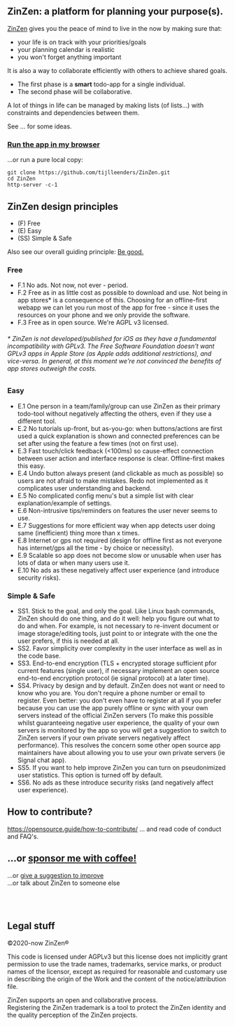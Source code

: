 ## ZinZen: a platform for planning your purpose(s).

[ZinZen](https://ZinZen.me) gives you the peace of mind to live in the now by making sure that:
* your life is on track with your priorities/goals
* your planning calendar is realistic
* you won't forget anything important

It is also a way to collaborate efficiently with others to achieve shared goals.

* The first phase is a **smart** todo-app for a single individual.
* The second phase will be collaborative.

A lot of things in life can be managed by making lists (of lists...) with constraints and dependencies between them.

See ... for some ideas.

### [Run the app in my browser](https://ZinZen.me) 
...or run a pure local copy:
```
git clone https://github.com/tijlleenders/ZinZen.git
cd ZinZen
http-server -c-1
```

## ZinZen design principles
* (F) Free
* (E) Easy
* (SS) Simple & Safe

Also see our overall guiding principle: [Be good.](https://blog.zinzen.me/2021/11/12/Our-guiding-principle.html)

### Free
* F.1 No ads. Not now, not ever - period.
* F.2 Free as in as little cost as possible to download and use. Not being in app stores* is a consequence of this. Choosing for an offline-first webapp we can let you run most of the app for free - since it uses the resources on your phone and we only provide the software.
* F.3 Free as in open source. We're AGPL v3 licensed.
###### \* ZinZen is not developed/published for iOS as they have a fundamental incompatibility with GPLv3. The Free Software Foundation doesn't want GPLv3 apps in Apple Store (as Apple adds additional restrictions), and vice-versa. In general, at this moment we're not convinced the benefits of app stores outweigh the costs.

### Easy 
* E.1 One person in a team/family/group can use ZinZen as their primary todo-tool without negatively affecting the others, even if they use a different tool. 
* E.2 No tutorials up-front, but as-you-go: when buttons/actions are first used a quick explanation is shown and connected preferences can be set after using the feature a few times (not on first use). 
* E.3 Fast touch/click feedback (<100ms) so cause-effect connection between user action and interface response is clear. Offline-first makes this easy.
* E.4 Undo button always present (and clickable as much as possible) so users are not afraid to make mistakes. Redo not implemented as it complicates user understanding and backend. 
* E.5 No complicated config menu's but a simple list with clear explanation/example of settings.
* E.6 Non-intrusive tips/reminders on features the user never seems to use. 
* E.7 Suggestions for more efficient way when app detects user doing same (inefficient) thing more than x times. 
* E.8 Internet or gps not required (design for offline first as not everyone has internet/gps all the time - by choice or necessity).
* E.9 Scalable so app does not become slow or  unusable when user has lots of data or when many users use it. 
* E.10 No ads as these negatively affect user experience (and introduce security risks). 

### Simple & Safe
* SS1. Stick to the goal, and only the goal. 
Like Linux bash commands, ZinZen should do one thing, and do it well: help you figure out what to do and when. For example, is not necessary to re-invent document or image storage/editing tools, just point to or integrate with the one the user prefers, if this is needed at all. 
* SS2. Favor simplicity over complexity in the user interface as well as in the code base. 
* SS3. End-to-end encryption (TLS + encrypted storage sufficient pfor current features (single user), if necessary implement an open source end-to-end encryption protocol (ie signal protocol) at a later time). 
* SS4. Privacy by design and by default.
ZinZen does not want or need to know who you are. You don't require a phone number or email to register. Even better: you don't even have to register at all if you prefer because you can use the app purely offline or sync with your own servers instead of the official ZinZen servers (To make this possible whilst guaranteeing negative user experience, the quality of your own servers is monitored by the app so you will get a suggestion to switch to ZinZen servers if your own private servers negatively affect performance). This resolves the concern some other open source app maintainers have about allowing you to use your own private servers (ie Signal chat app). 
* SS5. If you want to help improve ZinZen you can turn on pseudonimized user statistics. This option is turned off by default.
* SS6. No ads as these introduce security risks (and  negatively affect user experience). 


## How to contribute?
https://opensource.guide/how-to-contribute/
... and read code of conduct and FAQ's.

## ...or [sponsor me with coffee!](https://github.com/sponsors/tijlleenders)
...or [give a suggestion to improve](https://www.zinzen.me/contact.html)  
...or talk about ZinZen to someone else  

<br />
<br />

## Legal stuff

&copy;2020-now ZinZen&reg;  

This code is licensed under AGPLv3 but this license does not implicitly grant permission to use the trade names, trademarks, service marks, or product names of the licensor, except as required for reasonable and customary use in describing the origin of the Work and the content of the notice/attribution file.  

ZinZen supports an open and collaborative process.  
Registering the ZinZen trademark is a tool to protect the ZinZen identity and the quality perception of the ZinZen projects.